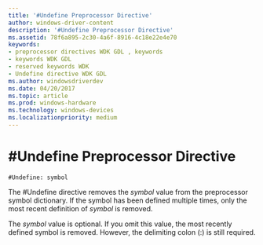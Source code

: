 ```yaml
---
title: '#Undefine Preprocessor Directive'
author: windows-driver-content
description: '#Undefine Preprocessor Directive'
ms.assetid: 78f6a895-2c30-4a6f-8916-4c18e22e4e70
keywords:
- preprocessor directives WDK GDL , keywords
- keywords WDK GDL
- reserved keywords WDK
- Undefine directive WDK GDL
ms.author: windowsdriverdev
ms.date: 04/20/2017
ms.topic: article
ms.prod: windows-hardware
ms.technology: windows-devices
ms.localizationpriority: medium
---
```


# \#Undefine Preprocessor Directive


```
#Undefine: symbol
```

The \#Undefine directive removes the *symbol* value from the preprocessor symbol dictionary. If the symbol has been defined multiple times, only the most recent definition of *symbol* is removed.

The *symbol* value is optional. If you omit this value, the most recently defined symbol is removed. However, the delimiting colon (:) is still required.

 

 




